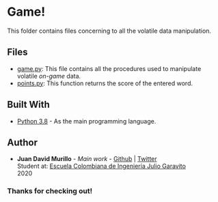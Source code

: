 # Game!
This folder contains files concerning to all the volatile data manipulation.

## Files
- [game.py](https://github.com/juancho20sp/Palabras-Encadenadas/blob/master/files/game/game.py):
This file contains all the procedures used to manipulate volatile *on-game* data.
- [points.py](https://github.com/juancho20sp/Palabras-Encadenadas/blob/master/files/game/points.py):
This function returns the score of the entered word.





## Built With

* [Python 3.8](https://www.python.org/) - As the main programming language.



## Author

* **Juan David Murillo** - *Main work* - [Github](https://github.com/juancho20sp) | [Twitter](https://twitter.com/juancho20sp)<br/>
Student at: [Escuela Colombiana de Ingeniería Julio Garavito](https://www.escuelaing.edu.co/es/) <br/>
2020 



### Thanks for checking out!
